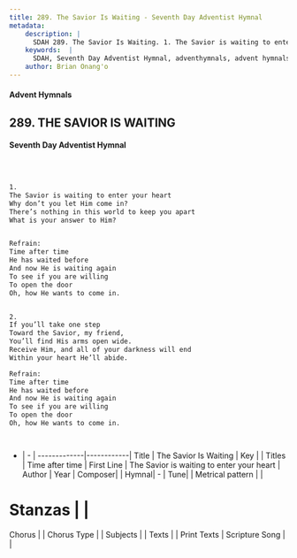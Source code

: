```yaml
---
title: 289. The Savior Is Waiting - Seventh Day Adventist Hymnal
metadata:
    description: |
      SDAH 289. The Savior Is Waiting. 1. The Savior is waiting to enter your heart Why don’t you let Him come in? There’s nothing in this world to keep you apart What is your answer to Him? 
    keywords:  |
      SDAH, Seventh Day Adventist Hymnal, adventhymnals, advent hymnals, The Savior Is Waiting, The Savior is waiting to enter your heart ,Time after time
    author: Brian Onang'o
---
```


#### Advent Hymnals
## 289. THE SAVIOR IS WAITING
#### Seventh Day Adventist Hymnal

```txt



1.
The Savior is waiting to enter your heart
Why don’t you let Him come in?
There’s nothing in this world to keep you apart
What is your answer to Him?


Refrain:
Time after time
He has waited before
And now He is waiting again
To see if you are willing
To open the door
Oh, how He wants to come in.


2.
If you’ll take one step
Toward the Savior, my friend,
You’ll find His arms open wide.
Receive Him, and all of your darkness will end
Within your heart He’ll abide.

Refrain:
Time after time
He has waited before
And now He is waiting again
To see if you are willing
To open the door
Oh, how He wants to come in.




```

- |   -  |
-------------|------------|
Title | The Savior Is Waiting |
Key |  |
Titles | Time after time |
First Line | The Savior is waiting to enter your heart |
Author | 
Year | 
Composer|  |
Hymnal|  - |
Tune|  |
Metrical pattern | |
# Stanzas |  |
Chorus |  |
Chorus Type |  |
Subjects |  |
Texts |  |
Print Texts | 
Scripture Song |  |
  
